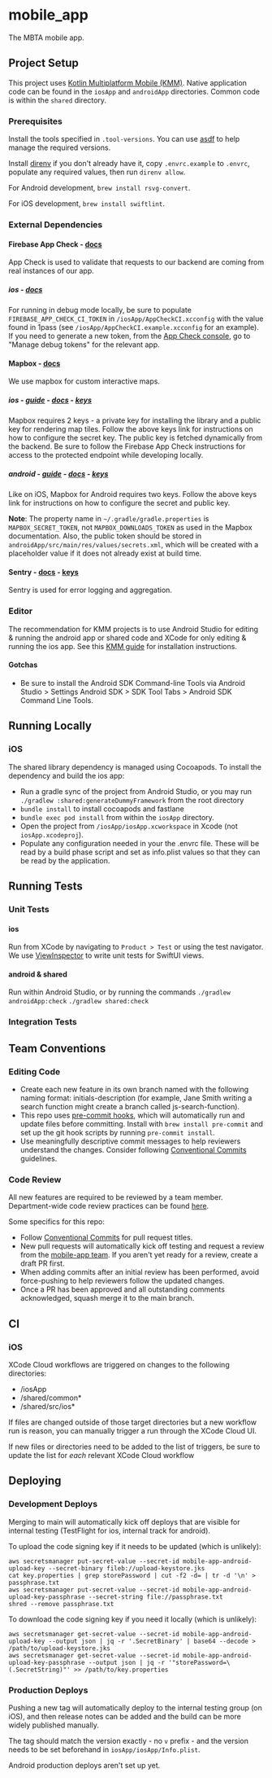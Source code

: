 # mobile_app

The MBTA mobile app.

## Project Setup

This project uses [Kotlin Multiplatform Mobile (KMM)](https://kotlinlang.org/docs/multiplatform.html). Native application code can be found in the `iosApp` and `androidApp` directories. Common code is within the `shared` directory.

### Prerequisites

Install the tools specified in `.tool-versions`. You can use [asdf](https://asdf-vm.com/) to help manage the required versions.

Install [direnv](https://direnv.net/) if you don't already have it, copy `.envrc.example` to `.envrc`, populate any required values, then run `direnv allow`.

For Android development, `brew install rsvg-convert`.

For iOS development, `brew install swiftlint`.

### External Dependencies

#### Firebase App Check - [docs](https://firebase.google.com/docs/app-check)

App Check is used to validate that requests to our backend are coming from real instances of our app.

##### ios - [docs](https://firebase.google.com/docs/app-check/ios/custom-resource)

For running in debug mode locally, be sure to populate `FIREBASE_APP_CHECK_CI_TOKEN` in `/iosApp/AppCheckCI.xcconfig`
with the value found in 1pass (see `/iosApp/AppCheckCI.example.xcconfig` for an example).
If you need to generate a new token, from the [App Check console](https://console.firebase.google.com/u/0/project/mbta-app-c574d/appcheck/apps),
go to "Manage debug tokens" for the relevant app.

#### Mapbox - [docs](https://docs.mapbox.com/#maps)

We use mapbox for custom interactive maps.

##### ios - [guide](https://docs.mapbox.com/ios/maps/guides/) - [docs](https://docs.mapbox.com/ios/maps/api/11.2.0/documentation/mapboxmaps/) - [keys](https://docs.mapbox.com/ios/maps/guides/install/#configure-your-secret-token)

Mapbox requires 2 keys - a private key for installing the library and a public key for rendering map tiles. Follow the above keys link for instructions on how to configure the secret key.
The public key is fetched dynamically from the backend. Be sure to follow the Firebase App Check instructions for access to the protected endpoint while developing locally.

##### android - [guide](https://docs.mapbox.com/android/maps/guides/) - [docs](https://docs.mapbox.com/android/maps/api/11.3.0/) - [keys](https://docs.mapbox.com/android/maps/guides/install/#configure-your-secret-token)

Like on iOS, Mapbox for Android requires two keys. Follow the above keys link for instructions on how to configure the secret and public key.

**Note**: The property name in `~/.gradle/gradle.properties` is `MAPBOX_SECRET_TOKEN`, not `MAPBOX_DOWNLOADS_TOKEN` as used in the Mapbox documentation. Also, the public token should be stored in `androidApp/src/main/res/values/secrets.xml`, which will be created with a placeholder value if it does not already exist at build time.

#### Sentry - [docs](https://docs.sentry.io/platforms/kotlin-multiplatform/) - [keys](https://mbtace.sentry.io/settings/projects/mobile_app_ios/keys/)

Sentry is used for error logging and aggregation.

### Editor

The recommendation for KMM projects is to use Android Studio for editing & running the android app or shared code and XCode for only editing & running the ios app. See this [KMM guide](https://www.jetbrains.com/help/kotlin-multiplatform-dev/multiplatform-setup.html#install-the-necessary-tools) for installation instructions.

#### Gotchas

- Be sure to install the Android SDK Command-line Tools via Android Studio > Settings Android SDK > SDK Tool Tabs > Android SDK Command Line Tools.

## Running Locally

### iOS

The shared library dependency is managed using Cocoapods. To install the dependency and build the
ios app:

- Run a gradle sync of the project from Android Studio, or you may run
  `./gradlew :shared:generateDummyFramework` from the root directory
- `bundle install` to install cocoapods and fastlane
- `bundle exec pod install` from within the `iosApp` directory.
- Open the project from `/iosApp/iosApp.xcworkspace` in Xcode (not `iosApp.xcodeproj`).
- Populate any configuration needed in your the .envrc file. These will be read by a build phase
  script and set as info.plist values so that they can be read by the application.

## Running Tests

### Unit Tests

#### ios

Run from XCode by navigating to `Product > Test` or using the test navigator. We use [ViewInspector](https://github.com/nalexn/ViewInspector) to write unit tests for SwiftUI views.

#### android & shared

Run within Android Studio, or by running the commands `./gradlew androidApp:check` `./gradlew shared:check`

### Integration Tests

## Team Conventions

### Editing Code

- Create each new feature in its own branch named with the following naming format: initials-description (for example, Jane Smith writing a search function might create a branch called js-search-function).
- This repo uses [pre-commit hooks](https://pre-commit.com/), which will automatically run and update files before committing. Install with `brew install pre-commit` and set up the git hook scripts by running `pre-commit install`.
- Use meaningfully descriptive commit messages to help reviewers understand the changes. Consider following [Conventional Commits](https://www.conventionalcommits.org/en/v1.0.0-beta.2/) guidelines.

### Code Review

All new features are required to be reviewed by a team member. Department-wide code review practices can be found [here](https://www.notion.so/mbta-downtown-crossing/Code-Reviews-df7d4d6bb6aa4831a81bc8cef1bebbb5).

Some specifics for this repo:

- Follow [Conventional Commits](https://www.conventionalcommits.org/en/v1.0.0-beta.2/) for pull request titles.
- New pull requests will automatically kick off testing and request a review from the [mobile-app team](https://github.com/orgs/mbta/teams/mobile-app). If you aren't yet ready for a review, create a draft PR first.
- When adding commits after an initial review has been performed, avoid force-pushing to help reviewers follow the updated changes.
- Once a PR has been approved and all outstanding comments acknowledged, squash merge it to the main branch.

## CI

### iOS

XCode Cloud workflows are triggered on changes to the following directories:

- /iosApp
- /shared/common\*
- /shared/src/ios\*

If files are changed outside of those target directories but a new workflow run is reason, you can manually trigger a run through the XCode Cloud UI.

If new files or directories need to be added to the list of triggers, be sure to update the list for _each_ relevant XCode Cloud workflow

## Deploying

### Development Deploys

Merging to main will automatically kick off deploys that are visible for internal testing (TestFlight for ios, internal track for android).

To upload the code signing key if it needs to be updated (which is unlikely):

```
aws secretsmanager put-secret-value --secret-id mobile-app-android-upload-key --secret-binary fileb://upload-keystore.jks
cat key.properties | grep storePassword | cut -f2 -d= | tr -d '\n' > passphrase.txt
aws secretsmanager put-secret-value --secret-id mobile-app-android-upload-key-passphrase --secret-string file://passphrase.txt
shred --remove passphrase.txt
```

To download the code signing key if you need it locally (which is unlikely):

```
aws secretsmanager get-secret-value --secret-id mobile-app-android-upload-key --output json | jq -r '.SecretBinary' | base64 --decode > /path/to/upload-keystore.jks
aws secretsmanager get-secret-value --secret-id mobile-app-android-upload-key-passphrase --output json | jq -r '"storePassword=\(.SecretString)"' >> /path/to/key.properties
```

### Production Deploys

Pushing a new tag will automatically deploy to the internal testing group (on iOS), and then release notes can be added and the build can be more widely published manually.

The tag should match the version exactly - no `v` prefix - and the version needs to be set beforehand in `iosApp/iosApp/Info.plist`.

Android production deploys aren't set up yet.
